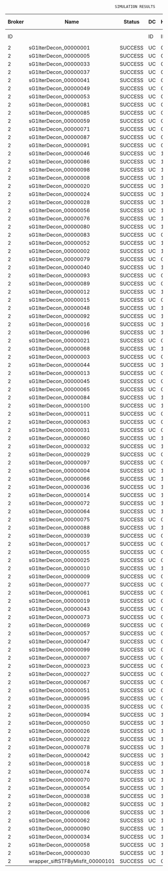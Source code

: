 

                                                     SIMULATION RESULTS

|Broker|         Name         | Status|  DC  |Host|Host PEs |VM|   VM PEs|   VM MIPS|ActivityLen|StartTime|FinishTime|ExecTime
|------|----------------------|-------|------|----|---------|--|---------|----------|-----------|---------|----------|--------
|    ID|                      |       |    ID|  ID|CPU cores|ID|CPU cores|        MI|         MI|  Seconds|   Seconds| Seconds
|     2| sG1IterDecon_00000001|SUCCESS|    UC|   0|       12| 8|        2|    1000.0|      56150|   3609.5|    4312.4|   702.9
|     2| sG1IterDecon_00000005|SUCCESS|    UC|   0|       12| 8|        2|    1000.0|      56150|   3609.5|    4312.4|   702.9
|     2| sG1IterDecon_00000033|SUCCESS|    UC|   0|       12| 8|        2|    1000.0|      56150|   3609.5|    4312.4|   702.9
|     2| sG1IterDecon_00000037|SUCCESS|    UC|   0|       12| 8|        2|    1000.0|      56150|   3609.5|    4312.4|   702.9
|     2| sG1IterDecon_00000041|SUCCESS|    UC|   0|       12| 8|        2|    1000.0|      56150|   3609.5|    4312.4|   702.9
|     2| sG1IterDecon_00000049|SUCCESS|    UC|   0|       12| 8|        2|    1000.0|      56150|   3609.5|    4312.4|   702.9
|     2| sG1IterDecon_00000053|SUCCESS|    UC|   0|       12| 8|        2|    1000.0|      56150|   3609.5|    4312.4|   702.9
|     2| sG1IterDecon_00000081|SUCCESS|    UC|   0|       12| 8|        2|    1000.0|      56150|   3609.5|    4312.4|   702.9
|     2| sG1IterDecon_00000085|SUCCESS|    UC|   0|       12| 8|        2|    1000.0|      56150|   3609.5|    4312.4|   702.9
|     2| sG1IterDecon_00000059|SUCCESS|    UC|   0|       12|10|        2|    1000.0|      56150|   3609.5|    4312.4|   702.9
|     2| sG1IterDecon_00000071|SUCCESS|    UC|   0|       12|10|        2|    1000.0|      56150|   3609.5|    4312.4|   702.9
|     2| sG1IterDecon_00000087|SUCCESS|    UC|   0|       12|10|        2|    1000.0|      56150|   3609.5|    4312.4|   702.9
|     2| sG1IterDecon_00000091|SUCCESS|    UC|   0|       12|10|        2|    1000.0|      56150|   3609.5|    4312.4|   702.9
|     2| sG1IterDecon_00000046|SUCCESS|    UC|   1|       12| 9|        2|    1000.0|      56150|   3609.5|    4312.4|   702.9
|     2| sG1IterDecon_00000086|SUCCESS|    UC|   1|       12| 9|        2|    1000.0|      56150|   3609.5|    4312.4|   702.9
|     2| sG1IterDecon_00000098|SUCCESS|    UC|   1|       12| 9|        2|    1000.0|      56150|   3609.5|    4312.4|   702.9
|     2| sG1IterDecon_00000008|SUCCESS|    UC|   1|       12|11|        2|    1000.0|      56150|   3609.5|    4312.4|   702.9
|     2| sG1IterDecon_00000020|SUCCESS|    UC|   1|       12|11|        2|    1000.0|      56150|   3609.5|    4312.4|   702.9
|     2| sG1IterDecon_00000024|SUCCESS|    UC|   1|       12|11|        2|    1000.0|      56150|   3609.5|    4312.4|   702.9
|     2| sG1IterDecon_00000028|SUCCESS|    UC|   1|       12|11|        2|    1000.0|      56150|   3609.5|    4312.4|   702.9
|     2| sG1IterDecon_00000056|SUCCESS|    UC|   1|       12|11|        2|    1000.0|      56150|   3609.5|    4312.4|   702.9
|     2| sG1IterDecon_00000076|SUCCESS|    UC|   1|       12|11|        2|    1000.0|      56150|   3609.5|    4312.4|   702.9
|     2| sG1IterDecon_00000080|SUCCESS|    UC|   1|       12|11|        2|    1000.0|      56150|   3609.5|    4312.4|   702.9
|     2| sG1IterDecon_00000083|SUCCESS|    UC|   0|       12|10|        2|    1000.0|      59381|   3609.5|    4346.5|   737.0
|     2| sG1IterDecon_00000052|SUCCESS|    UC|   1|       12|11|        2|    1000.0|      61375|   3609.5|    4359.6|   750.1
|     2| sG1IterDecon_00000002|SUCCESS|    UC|   1|       12| 9|        2|    1000.0|      60450|   3609.5|    4360.3|   750.8
|     2| sG1IterDecon_00000079|SUCCESS|    UC|   0|       12|10|        2|    1000.0|      83667|   3609.5|    4589.7|   980.2
|     2| sG1IterDecon_00000040|SUCCESS|    UC|   1|       12|11|        2|    1000.0|      91200|   3609.5|    4614.8|  1005.3
|     2| sG1IterDecon_00000093|SUCCESS|    UC|   0|       12| 8|        2|    1000.0|      96311|   3609.5|    4634.0|  1024.5
|     2| sG1IterDecon_00000089|SUCCESS|    UC|   0|       12| 8|        2|    1000.0|     115702|   3609.5|    4779.9|  1170.4
|     2| sG1IterDecon_00000012|SUCCESS|    UC|   1|       12|11|        2|    1000.0|     117306|   3609.5|    4823.7|  1214.2
|     2| sG1IterDecon_00000015|SUCCESS|    UC|   0|       12|10|        2|    1000.0|     115126|   3609.5|    4889.5|  1280.0
|     2| sG1IterDecon_00000048|SUCCESS|    UC|   1|       12|11|        2|    1000.0|     131219|   3609.5|    4928.4|  1318.9
|     2| sG1IterDecon_00000092|SUCCESS|    UC|   1|       12|11|        2|    1000.0|     135995|   3609.5|    4962.1|  1352.5
|     2| sG1IterDecon_00000016|SUCCESS|    UC|   1|       12|11|        2|    1000.0|     144034|   3609.5|    5014.7|  1405.1
|     2| sG1IterDecon_00000096|SUCCESS|    UC|   1|       12|11|        2|    1000.0|     146964|   3609.5|    5032.3|  1422.8
|     2| sG1IterDecon_00000021|SUCCESS|    UC|   0|       12| 8|        2|    1000.0|     156382|   3609.5|    5066.6|  1457.0
|     2| sG1IterDecon_00000068|SUCCESS|    UC|   1|       12|11|        2|    1000.0|     162933|   3609.5|    5120.6|  1511.1
|     2| sG1IterDecon_00000003|SUCCESS|    UC|   0|       12|10|        2|    1000.0|     143490|   3609.5|    5145.2|  1535.7
|     2| sG1IterDecon_00000044|SUCCESS|    UC|   1|       12|11|        2|    1000.0|     168756|   3609.5|    5149.7|  1540.2
|     2| sG1IterDecon_00000013|SUCCESS|    UC|   0|       12| 8|        2|    1000.0|     173487|   3609.5|    5178.5|  1569.0
|     2| sG1IterDecon_00000045|SUCCESS|    UC|   0|       12| 8|        2|    1000.0|     193935|   3609.5|    5301.8|  1692.3
|     2| sG1IterDecon_00000065|SUCCESS|    UC|   0|       12| 8|        2|    1000.0|     195345|   3609.5|    5309.7|  1700.2
|     2| sG1IterDecon_00000084|SUCCESS|    UC|   1|       12|11|        2|    1000.0|     231134|   3609.5|    5430.9|  1821.4
|     2| sG1IterDecon_00000100|SUCCESS|    UC|   1|       12|11|        2|    1000.0|     237950|   3609.5|    5458.1|  1848.6
|     2| sG1IterDecon_00000011|SUCCESS|    UC|   0|       12|10|        2|    1000.0|     182930|   3609.5|    5482.7|  1873.2
|     2| sG1IterDecon_00000063|SUCCESS|    UC|   0|       12|10|        2|    1000.0|     188230|   3609.5|    5525.1|  1915.6
|     2| sG1IterDecon_00000031|SUCCESS|    UC|   0|       12|10|        2|    1000.0|     190673|   3609.5|    5543.5|  1934.0
|     2| sG1IterDecon_00000060|SUCCESS|    UC|   1|       12|11|        2|    1000.0|     265578|   3609.5|    5555.2|  1945.6
|     2| sG1IterDecon_00000032|SUCCESS|    UC|   1|       12|11|        2|    1000.0|     270491|   3609.5|    5569.9|  1960.4
|     2| sG1IterDecon_00000029|SUCCESS|    UC|   0|       12| 8|        2|    1000.0|     252025|   3609.5|    5593.2|  1983.6
|     2| sG1IterDecon_00000097|SUCCESS|    UC|   0|       12| 8|        2|    1000.0|     274532|   3609.5|    5694.6|  2085.1
|     2| sG1IterDecon_00000004|SUCCESS|    UC|   1|       12|11|        2|    1000.0|     334964|   3609.5|    5731.2|  2121.6
|     2| sG1IterDecon_00000066|SUCCESS|    UC|   1|       12| 9|        2|    1000.0|     190704|   3609.5|    5732.7|  2123.2
|     2| sG1IterDecon_00000036|SUCCESS|    UC|   1|       12|11|        2|    1000.0|     337139|   3609.5|    5735.4|  2125.9
|     2| sG1IterDecon_00000014|SUCCESS|    UC|   1|       12| 9|        2|    1000.0|     197394|   3609.5|    5799.6|  2190.0
|     2| sG1IterDecon_00000072|SUCCESS|    UC|   1|       12|11|        2|    1000.0|     387256|   3609.5|    5810.8|  2201.3
|     2| sG1IterDecon_00000064|SUCCESS|    UC|   1|       12|11|        2|    1000.0|     394582|   3609.5|    5818.2|  2208.6
|     2| sG1IterDecon_00000075|SUCCESS|    UC|   0|       12|10|        2|    1000.0|     234888|   3609.5|    5855.1|  2245.6
|     2| sG1IterDecon_00000088|SUCCESS|    UC|   1|       12|11|        2|    1000.0|     467079|   3609.5|    5890.7|  2281.1
|     2| sG1IterDecon_00000039|SUCCESS|    UC|   0|       12|10|        2|    1000.0|     244204|   3609.5|    5916.0|  2306.5
|     2| sG1IterDecon_00000017|SUCCESS|    UC|   0|       12| 8|        2|    1000.0|     341331|   3609.5|    5961.9|  2352.4
|     2| sG1IterDecon_00000055|SUCCESS|    UC|   0|       12|10|        2|    1000.0|     255737|   3609.5|    5985.5|  2376.0
|     2| sG1IterDecon_00000025|SUCCESS|    UC|   0|       12| 8|        2|    1000.0|     358800|   3609.5|    6023.2|  2413.7
|     2| sG1IterDecon_00000010|SUCCESS|    UC|   1|       12| 9|        2|    1000.0|     225339|   3609.5|    6066.0|  2456.5
|     2| sG1IterDecon_00000009|SUCCESS|    UC|   0|       12| 8|        2|    1000.0|     391043|   3609.5|    6120.0|  2510.5
|     2| sG1IterDecon_00000077|SUCCESS|    UC|   0|       12| 8|        2|    1000.0|     424669|   3609.5|    6204.1|  2594.5
|     2| sG1IterDecon_00000061|SUCCESS|    UC|   0|       12| 8|        2|    1000.0|     449668|   3609.5|    6254.1|  2644.5
|     2| sG1IterDecon_00000019|SUCCESS|    UC|   0|       12|10|        2|    1000.0|     310565|   3609.5|    6288.5|  2679.0
|     2| sG1IterDecon_00000043|SUCCESS|    UC|   0|       12|10|        2|    1000.0|     315524|   3609.5|    6313.3|  2703.7
|     2| sG1IterDecon_00000073|SUCCESS|    UC|   0|       12| 8|        2|    1000.0|     514833|   3609.5|    6352.0|  2742.5
|     2| sG1IterDecon_00000069|SUCCESS|    UC|   0|       12| 8|        2|    1000.0|     517533|   3609.5|    6354.6|  2745.1
|     2| sG1IterDecon_00000057|SUCCESS|    UC|   0|       12| 8|        2|    1000.0|     548071|   3609.5|    6385.2|  2775.7
|     2| sG1IterDecon_00000047|SUCCESS|    UC|   0|       12|10|        2|    1000.0|     378587|   3609.5|    6597.4|  2987.9
|     2| sG1IterDecon_00000099|SUCCESS|    UC|   0|       12|10|        2|    1000.0|     388369|   3609.5|    6636.6|  3027.1
|     2| sG1IterDecon_00000007|SUCCESS|    UC|   0|       12|10|        2|    1000.0|     417184|   3609.5|    6737.7|  3128.2
|     2| sG1IterDecon_00000023|SUCCESS|    UC|   0|       12|10|        2|    1000.0|     440432|   3609.5|    6807.6|  3198.0
|     2| sG1IterDecon_00000027|SUCCESS|    UC|   0|       12|10|        2|    1000.0|     452997|   3609.5|    6839.0|  3229.5
|     2| sG1IterDecon_00000067|SUCCESS|    UC|   0|       12|10|        2|    1000.0|     473732|   3609.5|    6880.5|  3271.0
|     2| sG1IterDecon_00000051|SUCCESS|    UC|   0|       12|10|        2|    1000.0|     478427|   3609.5|    6887.6|  3278.1
|     2| sG1IterDecon_00000095|SUCCESS|    UC|   0|       12|10|        2|    1000.0|     485151|   3609.5|    6894.3|  3284.8
|     2| sG1IterDecon_00000035|SUCCESS|    UC|   0|       12|10|        2|    1000.0|     493480|   3609.5|    6902.6|  3293.0
|     2| sG1IterDecon_00000094|SUCCESS|    UC|   1|       12| 9|        2|    1000.0|     318396|   3609.5|    6904.5|  3295.0
|     2| sG1IterDecon_00000050|SUCCESS|    UC|   1|       12| 9|        2|    1000.0|     318735|   3609.5|    6907.5|  3297.9
|     2| sG1IterDecon_00000026|SUCCESS|    UC|   1|       12| 9|        2|    1000.0|     322630|   3609.5|    6938.7|  3329.1
|     2| sG1IterDecon_00000022|SUCCESS|    UC|   1|       12| 9|        2|    1000.0|     357190|   3609.5|    7198.5|  3589.0
|     2| sG1IterDecon_00000078|SUCCESS|    UC|   1|       12| 9|        2|    1000.0|     360476|   3609.5|    7221.7|  3612.2
|     2| sG1IterDecon_00000042|SUCCESS|    UC|   1|       12| 9|        2|    1000.0|     368699|   3609.5|    7275.5|  3666.0
|     2| sG1IterDecon_00000018|SUCCESS|    UC|   1|       12| 9|        2|    1000.0|     414263|   3609.5|    7550.0|  3940.5
|     2| sG1IterDecon_00000074|SUCCESS|    UC|   1|       12| 9|        2|    1000.0|     424552|   3609.5|    7606.8|  3997.2
|     2| sG1IterDecon_00000070|SUCCESS|    UC|   1|       12| 9|        2|    1000.0|     448310|   3609.5|    7725.7|  4116.1
|     2| sG1IterDecon_00000054|SUCCESS|    UC|   1|       12| 9|        2|    1000.0|     450508|   3609.5|    7735.6|  4126.1
|     2| sG1IterDecon_00000038|SUCCESS|    UC|   1|       12| 9|        2|    1000.0|     477933|   3609.5|    7845.3|  4235.8
|     2| sG1IterDecon_00000082|SUCCESS|    UC|   1|       12| 9|        2|    1000.0|     479541|   3609.5|    7851.0|  4241.5
|     2| sG1IterDecon_00000006|SUCCESS|    UC|   1|       12| 9|        2|    1000.0|     495411|   3609.5|    7898.6|  4289.1
|     2| sG1IterDecon_00000062|SUCCESS|    UC|   1|       12| 9|        2|    1000.0|     512294|   3609.5|    7940.8|  4331.3
|     2| sG1IterDecon_00000090|SUCCESS|    UC|   1|       12| 9|        2|    1000.0|     525791|   3609.5|    7967.8|  4358.3
|     2| sG1IterDecon_00000034|SUCCESS|    UC|   1|       12| 9|        2|    1000.0|     550026|   3609.5|    8004.3|  4394.8
|     2| sG1IterDecon_00000058|SUCCESS|    UC|   1|       12| 9|        2|    1000.0|     559233|   3609.5|    8013.5|  4404.0
|     2| sG1IterDecon_00000030|SUCCESS|    UC|   1|       12| 9|        2|    1000.0|     560188|   3609.5|    8014.5|  4405.0
|     2|wrapper_siftSTFByMisfit_00000101|SUCCESS|    UC|   0|       12| 8|        2|    1000.0|      13510|   8014.5|    8028.0|    13.5

